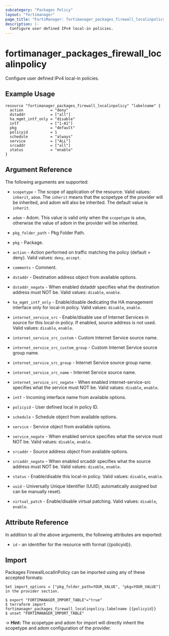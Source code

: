 ```yaml
---
subcategory: "Packages Policy"
layout: "fortimanager"
page_title: "FortiManager: fortimanager_packages_firewall_localinpolicy"
description: |-
  Configure user defined IPv4 local-in policies.
---
```


# fortimanager_packages_firewall_localinpolicy
Configure user defined IPv4 local-in policies.

## Example Usage

```hcl
resource "fortimanager_packages_firewall_localinpolicy" "labelname" {
  action            = "deny"
  dstaddr           = ["all"]
  ha_mgmt_intf_only = "disable"
  intf              = ["1-A1"]
  pkg               = "default"
  policyid          = 1
  schedule          = "always"
  service           = ["ALL"]
  srcaddr           = ["all"]
  status            = "enable"
}
```

## Argument Reference


The following arguments are supported:

* `scopetype` - The scope of application of the resource. Valid values: `inherit`, `adom`. The `inherit` means that the scopetype of the provider will be inherited, and adom will also be inherited. The default value is `inherit`.
* `adom` - Adom. This value is valid only when the `scopetype` is `adom`, otherwise the value of adom in the provider will be inherited.
* `pkg_folder_path` - Pkg Folder Path.
* `pkg` - Package.

* `action` - Action performed on traffic matching the policy (default = deny). Valid values: `deny`, `accept`.

* `comments` - Comment.
* `dstaddr` - Destination address object from available options.
* `dstaddr_negate` - When enabled dstaddr specifies what the destination address must NOT be. Valid values: `disable`, `enable`.

* `ha_mgmt_intf_only` - Enable/disable dedicating the HA management interface only for local-in policy. Valid values: `disable`, `enable`.

* `internet_service_src` - Enable/disable use of Internet Services in source for this local-in policy. If enabled, source address is not used. Valid values: `disable`, `enable`.

* `internet_service_src_custom` - Custom Internet Service source name.
* `internet_service_src_custom_group` - Custom Internet Service source group name.
* `internet_service_src_group` - Internet Service source group name.
* `internet_service_src_name` - Internet Service source name.
* `internet_service_src_negate` - When enabled internet-service-src specifies what the service must NOT be. Valid values: `disable`, `enable`.

* `intf` - Incoming interface name from available options.
* `policyid` - User defined local in policy ID.
* `schedule` - Schedule object from available options.
* `service` - Service object from available options.
* `service_negate` - When enabled service specifies what the service must NOT be. Valid values: `disable`, `enable`.

* `srcaddr` - Source address object from available options.
* `srcaddr_negate` - When enabled srcaddr specifies what the source address must NOT be. Valid values: `disable`, `enable`.

* `status` - Enable/disable this local-in policy. Valid values: `disable`, `enable`.

* `uuid` - Universally Unique Identifier (UUID; automatically assigned but can be manually reset).
* `virtual_patch` - Enable/disable virtual patching. Valid values: `disable`, `enable`.



## Attribute Reference

In addition to all the above arguments, the following attributes are exported:
* `id` - an identifier for the resource with format {{policyid}}.

## Import

Packages FirewallLocalInPolicy can be imported using any of these accepted formats:
```
Set import_options = ["pkg_folder_path=YOUR_VALUE", "pkg=YOUR_VALUE"] in the provider section.

$ export "FORTIMANAGER_IMPORT_TABLE"="true"
$ terraform import fortimanager_packages_firewall_localinpolicy.labelname {{policyid}}
$ unset "FORTIMANAGER_IMPORT_TABLE"
```
-> **Hint:** The scopetype and adom for import will directly inherit the scopetype and adom configuration of the provider.
